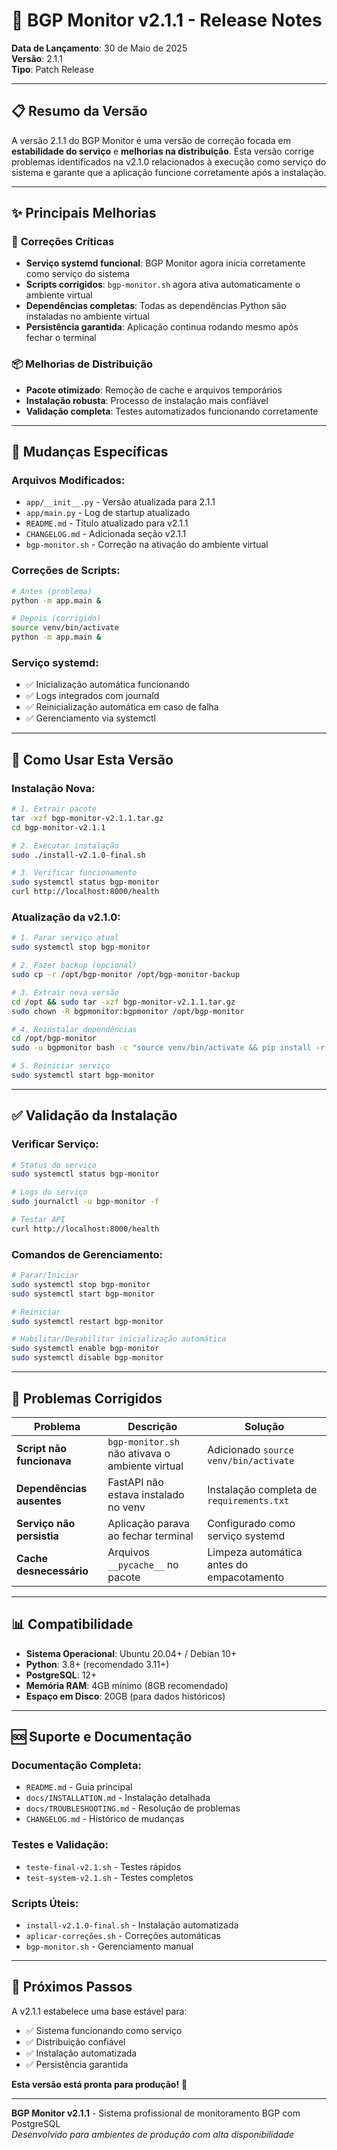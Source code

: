 # 🚀 BGP Monitor v2.1.1 - Release Notes

**Data de Lançamento**: 30 de Maio de 2025  
**Versão**: 2.1.1  
**Tipo**: Patch Release  

---

## 📋 **Resumo da Versão**

A versão 2.1.1 do BGP Monitor é uma versão de correção focada em **estabilidade do serviço** e **melhorias na distribuição**. Esta versão corrige problemas identificados na v2.1.0 relacionados à execução como serviço do sistema e garante que a aplicação funcione corretamente após a instalação.

---

## ✨ **Principais Melhorias**

### 🔧 **Correções Críticas**
- **Serviço systemd funcional**: BGP Monitor agora inicia corretamente como serviço do sistema
- **Scripts corrigidos**: `bgp-monitor.sh` agora ativa automaticamente o ambiente virtual
- **Dependências completas**: Todas as dependências Python são instaladas no ambiente virtual
- **Persistência garantida**: Aplicação continua rodando mesmo após fechar o terminal

### 📦 **Melhorias de Distribuição**
- **Pacote otimizado**: Remoção de cache e arquivos temporários
- **Instalação robusta**: Processo de instalação mais confiável
- **Validação completa**: Testes automatizados funcionando corretamente

---

## 🔄 **Mudanças Específicas**

### **Arquivos Modificados:**
- `app/__init__.py` - Versão atualizada para 2.1.1
- `app/main.py` - Log de startup atualizado
- `README.md` - Título atualizado para v2.1.1
- `CHANGELOG.md` - Adicionada seção v2.1.1
- `bgp-monitor.sh` - Correção na ativação do ambiente virtual

### **Correções de Scripts:**
```bash
# Antes (problema)
python -m app.main &

# Depois (corrigido)
source venv/bin/activate
python -m app.main &
```

### **Serviço systemd:**
- ✅ Inicialização automática funcionando
- ✅ Logs integrados com journald
- ✅ Reinicialização automática em caso de falha
- ✅ Gerenciamento via systemctl

---

## 🚀 **Como Usar Esta Versão**

### **Instalação Nova:**
```bash
# 1. Extrair pacote
tar -xzf bgp-monitor-v2.1.1.tar.gz
cd bgp-monitor-v2.1.1

# 2. Executar instalação
sudo ./install-v2.1.0-final.sh

# 3. Verificar funcionamento
sudo systemctl status bgp-monitor
curl http://localhost:8000/health
```

### **Atualização da v2.1.0:**
```bash
# 1. Parar serviço atual
sudo systemctl stop bgp-monitor

# 2. Fazer backup (opcional)
sudo cp -r /opt/bgp-monitor /opt/bgp-monitor-backup

# 3. Extrair nova versão
cd /opt && sudo tar -xzf bgp-monitor-v2.1.1.tar.gz
sudo chown -R bgpmonitor:bgpmonitor /opt/bgp-monitor

# 4. Reinstalar dependências
cd /opt/bgp-monitor
sudo -u bgpmonitor bash -c "source venv/bin/activate && pip install -r requirements.txt"

# 5. Reiniciar serviço
sudo systemctl start bgp-monitor
```

---

## ✅ **Validação da Instalação**

### **Verificar Serviço:**
```bash
# Status do serviço
sudo systemctl status bgp-monitor

# Logs do serviço
sudo journalctl -u bgp-monitor -f

# Testar API
curl http://localhost:8000/health
```

### **Comandos de Gerenciamento:**
```bash
# Parar/Iniciar
sudo systemctl stop bgp-monitor
sudo systemctl start bgp-monitor

# Reiniciar
sudo systemctl restart bgp-monitor

# Habilitar/Desabilitar inicialização automática
sudo systemctl enable bgp-monitor
sudo systemctl disable bgp-monitor
```

---

## 🔧 **Problemas Corrigidos**

| Problema | Descrição | Solução |
|----------|-----------|---------|
| **Script não funcionava** | `bgp-monitor.sh` não ativava o ambiente virtual | Adicionado `source venv/bin/activate` |
| **Dependências ausentes** | FastAPI não estava instalado no venv | Instalação completa de `requirements.txt` |
| **Serviço não persistia** | Aplicação parava ao fechar terminal | Configurado como serviço systemd |
| **Cache desnecessário** | Arquivos `__pycache__` no pacote | Limpeza automática antes do empacotamento |

---

## 📊 **Compatibilidade**

- **Sistema Operacional**: Ubuntu 20.04+ / Debian 10+
- **Python**: 3.8+ (recomendado 3.11+)
- **PostgreSQL**: 12+
- **Memória RAM**: 4GB mínimo (8GB recomendado)
- **Espaço em Disco**: 20GB (para dados históricos)

---

## 🆘 **Suporte e Documentação**

### **Documentação Completa:**
- `README.md` - Guia principal
- `docs/INSTALLATION.md` - Instalação detalhada
- `docs/TROUBLESHOOTING.md` - Resolução de problemas
- `CHANGELOG.md` - Histórico de mudanças

### **Testes e Validação:**
- `teste-final-v2.1.sh` - Testes rápidos
- `test-system-v2.1.sh` - Testes completos

### **Scripts Úteis:**
- `install-v2.1.0-final.sh` - Instalação automatizada
- `aplicar-correções.sh` - Correções automáticas
- `bgp-monitor.sh` - Gerenciamento manual

---

## 🎯 **Próximos Passos**

A v2.1.1 estabelece uma base estável para:
- ✅ Sistema funcionando como serviço
- ✅ Distribuição confiável
- ✅ Instalação automatizada
- ✅ Persistência garantida

**Esta versão está pronta para produção!** 🚀

---

**BGP Monitor v2.1.1** - Sistema profissional de monitoramento BGP com PostgreSQL  
*Desenvolvido para ambientes de produção com alta disponibilidade*
